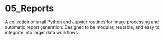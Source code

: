 # 05_Reports
A collection of small Python and Jupyter routines for image processing and automatic report generation. Designed to be modular, reusable, and easy to integrate into larger data workflows.
